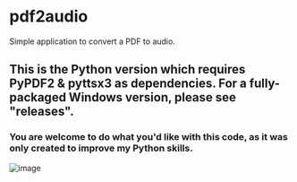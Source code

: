 # pdf2audio
Simple application to convert a PDF to audio. 

## This is the Python version which requires PyPDF2 & pyttsx3 as dependencies. For a fully-packaged Windows version, please see "releases".

### You are welcome to do what you'd like with this code, as it was only created to improve my Python skills.

![image](https://github.com/user-attachments/assets/edff7b06-0a86-4d52-aa67-03172a51cfbc)

